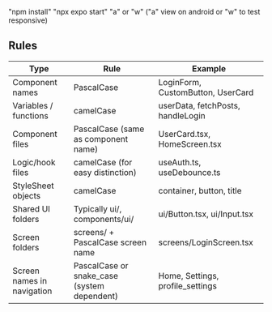 "npm install"
"npx expo start"
"a" or "w"
("a" view on android or "w" to test responsive)

## Rules

| Type                       | Rule                                        | Example                           |
| -------------------------- | ------------------------------------------- | --------------------------------- |
| Component names            | PascalCase                                  | LoginForm, CustomButton, UserCard |
| Variables / functions      | camelCase                                   | userData, fetchPosts, handleLogin |
| Component files            | PascalCase (same as component name)         | UserCard.tsx, HomeScreen.tsx      |
| Logic/hook files           | camelCase (for easy distinction)            | useAuth.ts, useDebounce.ts        |
| StyleSheet objects         | camelCase                                   | container, button, title          |
| Shared UI folders          | Typically ui/, components/ui/               | ui/Button.tsx, ui/Input.tsx       |
| Screen folders             | screens/ + PascalCase screen name           | screens/LoginScreen.tsx           |
| Screen names in navigation | PascalCase or snake_case (system dependent) | Home, Settings, profile_settings  |
